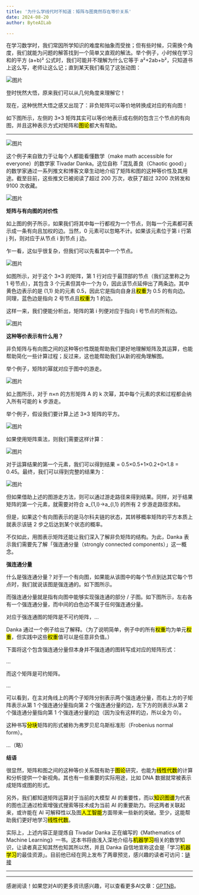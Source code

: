 ```yaml
---
title: '为什么学线代时不知道：矩阵与图竟然存在等价关系'
date: 2024-08-20
author: ByteAILab

---
```


在学习数学时，我们常因所学知识的难度和抽象而受挫；但有些时候，只需换个角度，我们就能为问题的解答找到一个简单又直观的解法。举个例子，小时候在学习和的平方 (a+b)² 公式时，我们可能并不理解为什么它等于 a²+2ab+b²，只知道书上这么写，老师让这么记；直到某天我们看见了这张动图：

![图片](https://image.jiqizhixin.com/uploads/editor/f2696a94-526d-4c1a-973a-53ddd1d43828/640.gif)

登时恍然大悟，原来我们可以从几何角度来理解它！

现在，这种恍然大悟之感又出现了：非负矩阵可以等价地转换成对应的有向图！

如下图所示，左侧的 3×3 矩阵其实可以等价地表示成右侧的包含三个节点的有向图，并且这种表示方式对矩阵和<mark>图论</mark>都大有帮助。

---


![图片](https://image.jiqizhixin.com/uploads/editor/6a745a85-c39e-47aa-a15d-761e849557b8/640.png)

这个例子来自致力于让每个人都能看懂数学（make math accessible for everyone）的数学家 Tivadar Danka。这位自称「混乱善良（Chaotic good）」的数学家通过一系列推文和博客文章生动地介绍了矩阵和图的这种等价性及其用途。截至目前，这些推文已被阅读了超过 200 万次，收获了超过 3200 次转发和 9100 次收藏。

![图片](https://image.jiqizhixin.com/uploads/editor/6d0c632b-6498-40d5-a309-99074175d821/640.png)

**矩阵与有向图的对价性**

如上图的例子所示，如果我们将其中每一行都视为一个节点，则每一个元素都可表示成一条有向且加权的边。当然，0 元素可以忽略不计。如果该元素位于第 i 行第 j 列，则对应于从节点 i 到节点 j 边。

乍一看，这似乎很复杂，但我们可以先看其中一个节点。

![图片](https://image.jiqizhixin.com/uploads/editor/05b35b48-20ff-444d-82d0-8294398919b3/640.png)

如图所示，对于这个 3×3 的矩阵，第 1 行对应于最顶部的节点（我们这里称之为 1 号节点），其包含 3 个元素但其中一个为 0，因此该节点延伸出了两条边。其中黄色边表示的是 (1,1) 处的元素 0.5，因此它是指向自身且<mark>权重</mark>为 0.5 的有向边。同理，蓝色边是指向 2 号节点且<mark>权重</mark>为 1 的边。

这样一来，我们便能分析出，矩阵的第 i 列便对应于指向 i 号节点的所有边。

![图片](https://image.jiqizhixin.com/uploads/editor/e8bc5f4e-e362-4ece-8c5d-2239562fd7b9/640.png)

**这种等价表示有什么用？**

非负矩阵与有向图之间的这种等价性既能帮助我们更好地理解矩阵及其运算，也能帮助简化一些计算过程；反过来，这也能帮助我们从新的视角理解图。

举个例子，矩阵的幂就对应于图中的游走。

![图片](https://image.jiqizhixin.com/uploads/editor/2f8eed6c-5663-444d-ad42-1c6f3b8a4e5f/640.png)

如上图所示，对于 n×n 的方形矩阵 A 的 k 次幂，其中每个元素的求和过程都会纳入所有可能的 k 步游走。

举个例子，假设我们要计算上述 3×3 矩阵的平方。

![图片](https://image.jiqizhixin.com/uploads/editor/80cc5b94-6b05-48c0-8692-1ebeb6f6a1d0/640.png)

如果使用矩阵乘法，则我们需要这样计算：

![图片](https://image.jiqizhixin.com/uploads/editor/078ad021-2bae-4ec4-826e-4abe1aa73013/640.png)

对于运算结果的第一个元素，我们可以得到结果 = 0.5×0.5+1×0.2+0×1.8 = 0.45。最终，我们可以得到完整的结果为：

![图片](https://image.jiqizhixin.com/uploads/editor/80cc5b94-6b05-48c0-8692-1ebeb6f6a1d0/640.png)

但如果借助上述的图游走方法，则可以通过游走路径来得到结果。同样，对于结果矩阵的第一个元素，就需要对符合 a_{1,l}→a_{l,1} 的所有 2 步游走路径求和。

但是，如果这个有向图表示的是马尔科夫链的状态，其转移概率矩阵的平方本质上就表示该链 2 步之后达到某个状态的概率。

不仅如此，用图表示矩阵还能让我们深入了解非负矩阵的结构。为此，Danka 表示我们需要先了解「强连通分量（strongly connected components）」这一概念。

**强连通分量**

什么是强连通分量？对于一个有向图，如果能从该图中的每个节点到达其它每个节点时，我们就说该图是强连通的。如下图所示。

而强连通分量就是指有向图中能够实现强连通的部分 / 子图。如下图所示，左右各有一个强连通分量，而中间的白色边不属于任何强连通分量。

对应于强连通图的矩阵是不可约矩阵，...

Danka 通过一个例子给出了解释。（为了说明简单，例子中的所有<mark>权重</mark>均为单元<mark>权重</mark>，但实践中这些<mark>权重</mark>值可以是任意非负值。）

下面将这个包含强连通分量但本身并不强连通的图转写成对应的矩阵形式：

...

而这个矩阵是可约矩阵。

...

可以看到，在主对角线上的两个子矩阵分别表示两个强连通分量，而右上方的子矩阵表示从第 1 个强连通分量指向第 2 个强连通分量的边，左下方的则表示从第 2 个强连通分量指向第 1 个强连通分量的边（因为没有这样的边，所以全为 0）。

这种书写<mark>分块</mark>矩阵的形式被称为弗罗贝尼乌斯标准形（Frobenius normal form）。

...（略）

**结语**

很显然，矩阵和图之间的这种等价关系既有助于<mark>图论</mark>研究，也能为<mark>线性代数</mark>的计算和分析提供一个新视角。其也有一些重要的实际用途，比如 DNA 数据就常被表示成矩阵或图的形式。

另外，我们都知道矩阵运算对于当前的大模型 AI 的重要性，而以<mark>知识图谱</mark>为代表的图也正通过检索增强式搜索等技术成为当前 AI 的重要助力。将这两者关联起来，或许能在 AI 可解释性以及图<mark>人工智能</mark>方面带来一些新的突破。至少，这能帮助我们更好地学习<mark>线性代数</mark>。

实际上，上述内容正是提炼自 Tivadar Danka 正在编写的《Mathematics of Machine Learning》一书。这本书将由浅入深地介绍与<mark>机器学习</mark>相关的数学知识，让读者真正知其然也知其所以然，并且 Danka 自信地宣称这会是「学习<mark>机器学习</mark>的最佳资源」。目前他已经在网上发布了两章预览，感兴趣的读者可访问：[链接](https://tivadardanka.com/mathematics-of-machine-learning-preview/)
                                        
---
---
感谢阅读！如果您对AI的更多资讯感兴趣，可以查看更多AI文章：[GPTNB](https://gptnb.com)。